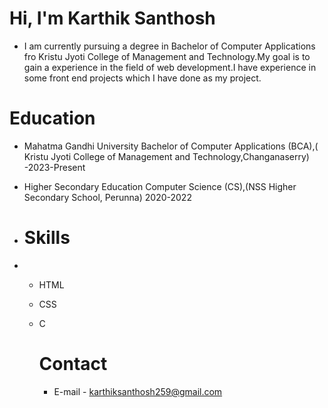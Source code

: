 # Hi, I'm Karthik Santhosh

- I am currently pursuing a degree in Bachelor of Computer Applications fro Kristu Jyoti College of Management and Technology.My goal is to gain a experience in the field of web development.I have experience in some front end projects which I have done as my project.

# Education

- Mahatma Gandhi University Bachelor of Computer Applications (BCA),( Kristu Jyoti College of Management and Technology,Changanaserry) -2023-Present

- Higher Secondary Education Computer Science (CS),(NSS Higher Secondary School, Perunna) 2020-2022

- # Skills
- - HTML
  - CSS
  - C

    # Contact
    - E-mail - karthiksanthosh259@gmail.com
